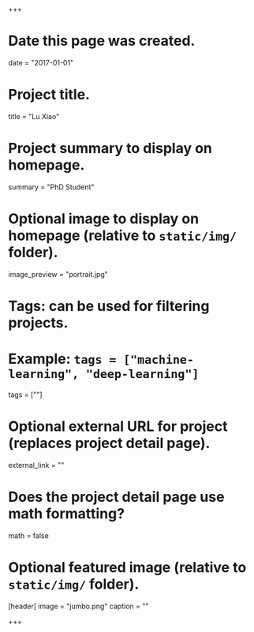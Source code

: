 +++
# Date this page was created.
date = "2017-01-01"

# Project title.
title = "Lu Xiao"

# Project summary to display on homepage.
summary = "PhD Student"

# Optional image to display on homepage (relative to `static/img/` folder).
image_preview = "portrait.jpg"

# Tags: can be used for filtering projects.
# Example: `tags = ["machine-learning", "deep-learning"]`
tags = [""]

# Optional external URL for project (replaces project detail page).
external_link = ""

# Does the project detail page use math formatting?
math = false

# Optional featured image (relative to `static/img/` folder).
[header]
image = "jumbo.png"
caption = ""

+++

<br>


